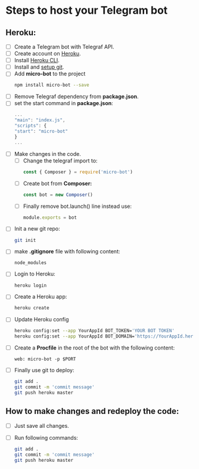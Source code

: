 # Steps to host your Telegram bot
## Heroku:

- [ ] Create a Telegram bot with Telegraf API.
- [ ] Create account on [Heroku](http://heroku.com/).
- [ ] Install [Heroku CLI](https://devcenter.heroku.com/articles/getting-started-with-nodejs#set-up).
- [ ] Install and [setup git](https://git-scm.com/book/en/v2/Getting-Started-Installing-Git).
- [ ] Add **micro-bot** to the project
    ```bash
    npm install micro-bot --save
    ```
- [ ] Remove Telegraf dependency from **package.json**.
- [ ] set the start command in **package.json**:
    ```javascript
    ...
    "main": "index.js",
    "scripts": {
    "start": "micro-bot"
    }
    ...
    ```
- [ ] Make changes in the code.
    - [ ] Change the telegraf import to:
        ```javascript
        const { Composer } = require('micro-bot')
        ```
    - [ ] Create bot from **Composer:**
        ```javascript
        const bot = new Composer()
        ```
    - [ ] Finally remove bot.launch() line instead use:
        ```javascript
        module.exports = bot
        ```
- [ ] Init a new git repo:
    ```bash
    git init
    ```
- [ ] make **.gitignore** file with following content:
    ```
    node_modules
    ```
- [ ] Login to Heroku:
    ```bash
    heroku login
    ```
- [ ] Create a Heroku app:
    ```bash
    heroku create
    ```
- [ ] Update Heroku config
    ```bash
    heroku config:set --app YourAppId BOT_TOKEN='YOUR BOT TOKEN'
    heroku config:set --app YourAppId BOT_DOMAIN='https://YourAppId.herokuapp.com'
    ```
- [ ] Create a **Procfile** in the root of the bot with the following content:
    ```
    web: micro-bot -p $PORT
    ```
- [ ] Finally use git to deploy:
    ```bash
    git add .
    git commit -m 'commit message'
    git push heroku master
    ```

## How to make changes and redeploy the code:
- [ ] Just save all changes.
- [ ] Run following commands:
    ```bash
    git add .
    git commit -m 'commit message'
    git push heroku master
    ```



